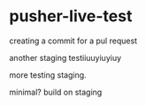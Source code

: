 # pusher-live-test

creating a commit for a pul request




another staging testiiuuyiuyiuy



more testing staging.


minimal?
build on staging
